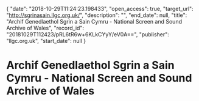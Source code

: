 {
  "date": "2018-10-29T11:24:23.198433", 
  "open_access": true, 
  "target_url": "http://sgrinasain.llgc.org.uk/", 
  "description": "", 
  "end_date": null, 
  "title": "Archif Genedlaethol Sgrin a Sain Cymru - National Screen and Sound Archive of Wales", 
  "record_id": "20181029T112423/pRL6tR6w+6KLkCYyY/eV0A==", 
  "publisher": "llgc.org.uk", 
  "start_date": null
}

# Archif Genedlaethol Sgrin a Sain Cymru - National Screen and Sound Archive of Wales

